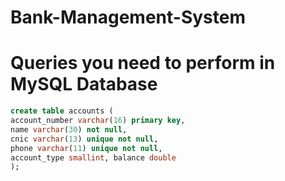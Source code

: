 # Bank-Management-System
# Queries you need to perform in MySQL Database

```sql
create table accounts (
account_number varchar(16) primary key,
name varchar(30) not null,
cnic varchar(13) unique not null,
phone varchar(11) unique not null,
account_type smallint, balance double
);
```